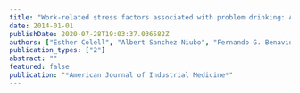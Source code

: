 ```yaml
---
title: "Work-related stress factors associated with problem drinking: A study of the Spanish working population"
date: 2014-01-01
publishDate: 2020-07-28T19:03:37.036582Z
authors: ["Esther Colell", "Albert Sanchez-Niubo", "Fernando G. Benavides", "George L. Delclos", "Antonia Domingo-Salvany"]
publication_types: ["2"]
abstract: ""
featured: false
publication: "*American Journal of Industrial Medicine*"
---
```


